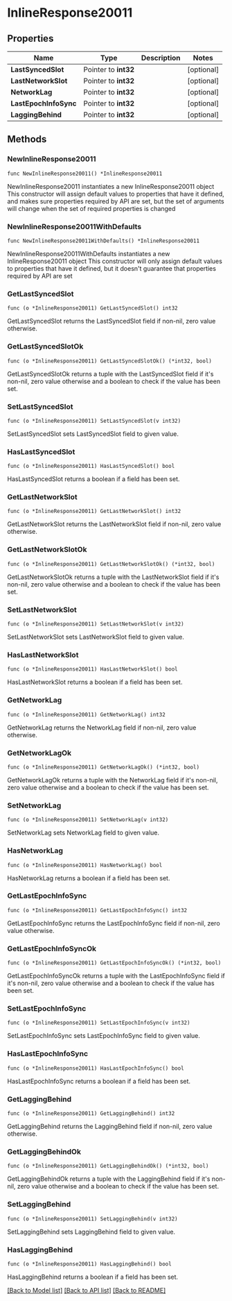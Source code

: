 # InlineResponse20011

## Properties

Name | Type | Description | Notes
------------ | ------------- | ------------- | -------------
**LastSyncedSlot** | Pointer to **int32** |  | [optional] 
**LastNetworkSlot** | Pointer to **int32** |  | [optional] 
**NetworkLag** | Pointer to **int32** |  | [optional] 
**LastEpochInfoSync** | Pointer to **int32** |  | [optional] 
**LaggingBehind** | Pointer to **int32** |  | [optional] 

## Methods

### NewInlineResponse20011

`func NewInlineResponse20011() *InlineResponse20011`

NewInlineResponse20011 instantiates a new InlineResponse20011 object
This constructor will assign default values to properties that have it defined,
and makes sure properties required by API are set, but the set of arguments
will change when the set of required properties is changed

### NewInlineResponse20011WithDefaults

`func NewInlineResponse20011WithDefaults() *InlineResponse20011`

NewInlineResponse20011WithDefaults instantiates a new InlineResponse20011 object
This constructor will only assign default values to properties that have it defined,
but it doesn't guarantee that properties required by API are set

### GetLastSyncedSlot

`func (o *InlineResponse20011) GetLastSyncedSlot() int32`

GetLastSyncedSlot returns the LastSyncedSlot field if non-nil, zero value otherwise.

### GetLastSyncedSlotOk

`func (o *InlineResponse20011) GetLastSyncedSlotOk() (*int32, bool)`

GetLastSyncedSlotOk returns a tuple with the LastSyncedSlot field if it's non-nil, zero value otherwise
and a boolean to check if the value has been set.

### SetLastSyncedSlot

`func (o *InlineResponse20011) SetLastSyncedSlot(v int32)`

SetLastSyncedSlot sets LastSyncedSlot field to given value.

### HasLastSyncedSlot

`func (o *InlineResponse20011) HasLastSyncedSlot() bool`

HasLastSyncedSlot returns a boolean if a field has been set.

### GetLastNetworkSlot

`func (o *InlineResponse20011) GetLastNetworkSlot() int32`

GetLastNetworkSlot returns the LastNetworkSlot field if non-nil, zero value otherwise.

### GetLastNetworkSlotOk

`func (o *InlineResponse20011) GetLastNetworkSlotOk() (*int32, bool)`

GetLastNetworkSlotOk returns a tuple with the LastNetworkSlot field if it's non-nil, zero value otherwise
and a boolean to check if the value has been set.

### SetLastNetworkSlot

`func (o *InlineResponse20011) SetLastNetworkSlot(v int32)`

SetLastNetworkSlot sets LastNetworkSlot field to given value.

### HasLastNetworkSlot

`func (o *InlineResponse20011) HasLastNetworkSlot() bool`

HasLastNetworkSlot returns a boolean if a field has been set.

### GetNetworkLag

`func (o *InlineResponse20011) GetNetworkLag() int32`

GetNetworkLag returns the NetworkLag field if non-nil, zero value otherwise.

### GetNetworkLagOk

`func (o *InlineResponse20011) GetNetworkLagOk() (*int32, bool)`

GetNetworkLagOk returns a tuple with the NetworkLag field if it's non-nil, zero value otherwise
and a boolean to check if the value has been set.

### SetNetworkLag

`func (o *InlineResponse20011) SetNetworkLag(v int32)`

SetNetworkLag sets NetworkLag field to given value.

### HasNetworkLag

`func (o *InlineResponse20011) HasNetworkLag() bool`

HasNetworkLag returns a boolean if a field has been set.

### GetLastEpochInfoSync

`func (o *InlineResponse20011) GetLastEpochInfoSync() int32`

GetLastEpochInfoSync returns the LastEpochInfoSync field if non-nil, zero value otherwise.

### GetLastEpochInfoSyncOk

`func (o *InlineResponse20011) GetLastEpochInfoSyncOk() (*int32, bool)`

GetLastEpochInfoSyncOk returns a tuple with the LastEpochInfoSync field if it's non-nil, zero value otherwise
and a boolean to check if the value has been set.

### SetLastEpochInfoSync

`func (o *InlineResponse20011) SetLastEpochInfoSync(v int32)`

SetLastEpochInfoSync sets LastEpochInfoSync field to given value.

### HasLastEpochInfoSync

`func (o *InlineResponse20011) HasLastEpochInfoSync() bool`

HasLastEpochInfoSync returns a boolean if a field has been set.

### GetLaggingBehind

`func (o *InlineResponse20011) GetLaggingBehind() int32`

GetLaggingBehind returns the LaggingBehind field if non-nil, zero value otherwise.

### GetLaggingBehindOk

`func (o *InlineResponse20011) GetLaggingBehindOk() (*int32, bool)`

GetLaggingBehindOk returns a tuple with the LaggingBehind field if it's non-nil, zero value otherwise
and a boolean to check if the value has been set.

### SetLaggingBehind

`func (o *InlineResponse20011) SetLaggingBehind(v int32)`

SetLaggingBehind sets LaggingBehind field to given value.

### HasLaggingBehind

`func (o *InlineResponse20011) HasLaggingBehind() bool`

HasLaggingBehind returns a boolean if a field has been set.


[[Back to Model list]](../README.md#documentation-for-models) [[Back to API list]](../README.md#documentation-for-api-endpoints) [[Back to README]](../README.md)


